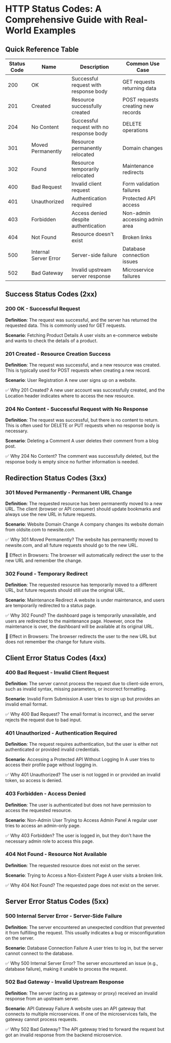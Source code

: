 # HTTP Status Codes: A Comprehensive Guide with Real-World Examples

## Quick Reference Table

| Status Code | Name | Description | Common Use Case |
|------------|------|-------------|-----------------|
| 200 | OK | Successful request with response body | GET requests returning data |
| 201 | Created | Resource successfully created | POST requests creating new records |
| 204 | No Content | Successful request with no response body | DELETE operations |
| 301 | Moved Permanently | Resource permanently relocated | Domain changes |
| 302 | Found | Resource temporarily relocated | Maintenance redirects |
| 400 | Bad Request | Invalid client request | Form validation failures |
| 401 | Unauthorized | Authentication required | Protected API access |
| 403 | Forbidden | Access denied despite authentication | Non-admin accessing admin area |
| 404 | Not Found | Resource doesn't exist | Broken links |
| 500 | Internal Server Error | Server-side failure | Database connection issues |
| 502 | Bad Gateway | Invalid upstream server response | Microservice failures |

## Success Status Codes (2xx)

### 200 OK - Successful Request
**Definition**: The request was successful, and the server has returned the requested data. This is commonly used for GET requests.

**Scenario**: Fetching Product Details
A user visits an e-commerce website and wants to check the details of a product.

### 201 Created - Resource Creation Success
**Definition**: The request was successful, and a new resource was created. This is typically used for POST requests when creating a new record.

**Scenario**: User Registration
A new user signs up on a website.

✅ Why 201 Created?
A new user account was successfully created, and the Location header indicates where to access the new resource.

### 204 No Content - Successful Request with No Response
**Definition**: The request was successful, but there is no content to return. This is often used for DELETE or PUT requests when no response body is necessary.

**Scenario**: Deleting a Comment
A user deletes their comment from a blog post.

✅ Why 204 No Content?
The comment was successfully deleted, but the response body is empty since no further information is needed.

## Redirection Status Codes (3xx)

### 301 Moved Permanently - Permanent URL Change
**Definition**: The requested resource has been permanently moved to a new URL. The client (browser or API consumer) should update bookmarks and always use the new URL in future requests.

**Scenario**: Website Domain Change
A company changes its website domain from oldsite.com to newsite.com.

✅ Why 301 Moved Permanently?
The website has permanently moved to newsite.com, and all future requests should go to the new URL.

🔹 Effect in Browsers: The browser will automatically redirect the user to the new URL and remember the change.

### 302 Found - Temporary Redirect
**Definition**: The requested resource has temporarily moved to a different URL, but future requests should still use the original URL.

**Scenario**: Maintenance Redirect
A website is under maintenance, and users are temporarily redirected to a status page.

✅ Why 302 Found?
The dashboard page is temporarily unavailable, and users are redirected to the maintenance page. However, once the maintenance is over, the dashboard will be available at its original URL.

🔹 Effect in Browsers: The browser redirects the user to the new URL but does not remember the change for future visits.

## Client Error Status Codes (4xx)

### 400 Bad Request - Invalid Client Request
**Definition**: The server cannot process the request due to client-side errors, such as invalid syntax, missing parameters, or incorrect formatting.

**Scenario**: Invalid Form Submission
A user tries to sign up but provides an invalid email format.

✅ Why 400 Bad Request?
The email format is incorrect, and the server rejects the request due to bad input.

### 401 Unauthorized - Authentication Required
**Definition**: The request requires authentication, but the user is either not authenticated or provided invalid credentials.

**Scenario**: Accessing a Protected API Without Logging In
A user tries to access their profile page without logging in.

✅ Why 401 Unauthorized?
The user is not logged in or provided an invalid token, so access is denied.

### 403 Forbidden - Access Denied
**Definition**: The user is authenticated but does not have permission to access the requested resource.

**Scenario**: Non-Admin User Trying to Access Admin Panel
A regular user tries to access an admin-only page.

✅ Why 403 Forbidden?
The user is logged in, but they don't have the necessary admin role to access this page.

### 404 Not Found - Resource Not Available
**Definition**: The requested resource does not exist on the server.

**Scenario**: Trying to Access a Non-Existent Page
A user visits a broken link.

✅ Why 404 Not Found?
The requested page does not exist on the server.

## Server Error Status Codes (5xx)

### 500 Internal Server Error - Server-Side Failure
**Definition**: The server encountered an unexpected condition that prevented it from fulfilling the request. This usually indicates a bug or misconfiguration on the server.

**Scenario**: Database Connection Failure
A user tries to log in, but the server cannot connect to the database.

✅ Why 500 Internal Server Error?
The server encountered an issue (e.g., database failure), making it unable to process the request.

### 502 Bad Gateway - Invalid Upstream Response
**Definition**: The server (acting as a gateway or proxy) received an invalid response from an upstream server.

**Scenario**: API Gateway Failure
A website uses an API gateway that connects to multiple microservices. If one of the microservices fails, the gateway cannot process requests.

✅ Why 502 Bad Gateway?
The API gateway tried to forward the request but got an invalid response from the backend microservice.
